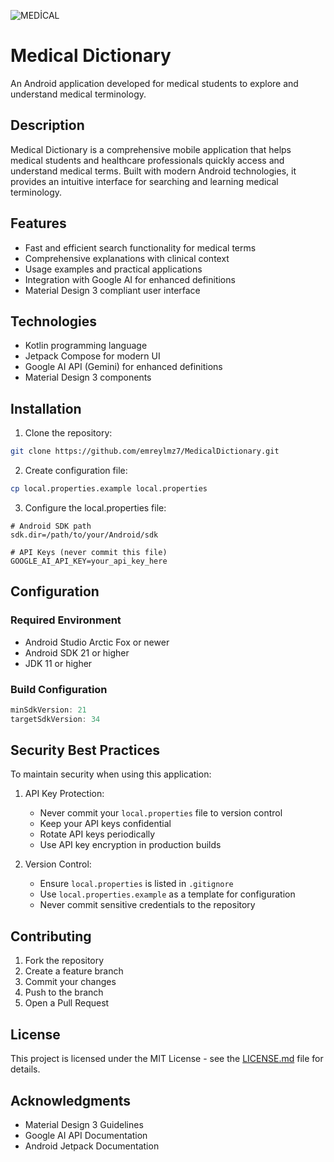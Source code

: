 
![MEDİCAL](https://github.com/user-attachments/assets/f103a91c-acb7-47f1-b7c3-6d97f25c430a)

# Medical Dictionary

An Android application developed for medical students to explore and understand medical terminology.

## Description

Medical Dictionary is a comprehensive mobile application that helps medical students and healthcare professionals quickly access and understand medical terms. Built with modern Android technologies, it provides an intuitive interface for searching and learning medical terminology.

## Features

- Fast and efficient search functionality for medical terms
- Comprehensive explanations with clinical context
- Usage examples and practical applications
- Integration with Google AI for enhanced definitions
- Material Design 3 compliant user interface

## Technologies

- Kotlin programming language
- Jetpack Compose for modern UI
- Google AI API (Gemini) for enhanced definitions
- Material Design 3 components

## Installation

1. Clone the repository:
```bash
git clone https://github.com/emreylmz7/MedicalDictionary.git
```

2. Create configuration file:
```bash
cp local.properties.example local.properties
```

3. Configure the local.properties file:
```properties
# Android SDK path
sdk.dir=/path/to/your/Android/sdk

# API Keys (never commit this file)
GOOGLE_AI_API_KEY=your_api_key_here
```

## Configuration

### Required Environment

- Android Studio Arctic Fox or newer
- Android SDK 21 or higher
- JDK 11 or higher

### Build Configuration

```gradle
minSdkVersion: 21
targetSdkVersion: 34
```

## Security Best Practices

To maintain security when using this application:

1. API Key Protection:
   - Never commit your `local.properties` file to version control
   - Keep your API keys confidential
   - Rotate API keys periodically
   - Use API key encryption in production builds

2. Version Control:
   - Ensure `local.properties` is listed in `.gitignore`
   - Use `local.properties.example` as a template for configuration
   - Never commit sensitive credentials to the repository

## Contributing

1. Fork the repository
2. Create a feature branch
3. Commit your changes
4. Push to the branch
5. Open a Pull Request

## License

This project is licensed under the MIT License - see the [LICENSE.md](LICENSE.md) file for details.

## Acknowledgments

- Material Design 3 Guidelines
- Google AI API Documentation
- Android Jetpack Documentation
